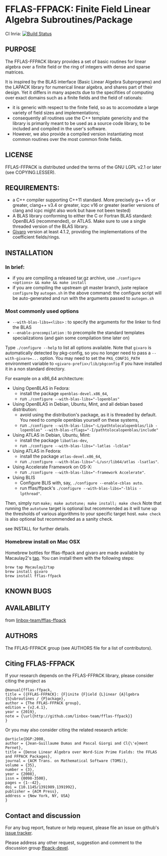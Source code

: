 # FFLAS-FFPACK: Finite Field Linear Algebra Subroutines/Package

CI Inria: [![Build Status](https://ci.inria.fr/linbox/buildStatus/icon?job=FFLAS-FFPACK)](https://ci.inria.fr/linbox/view/LinBox%20ecosystem/job/FFLAS-FFPACK/)

## PURPOSE

The FFLAS-FFPACK library provides a set of basic routines for linear algebra over a finite field or the ring of integers with dense and sparse matrices.

It is inspired by the BLAS interface (Basic Linear Algebra Subprograms) and the LAPACK library for numerical linear algebra, and shares part of their design. Yet it differs in many aspects due to the specifities of computing over exact domains such as a finite fields and the field of rationals:
- it is generic with respect to the finite field, so as to accomodate a large variety of field sizes and implementations;
- consequently all routines use the C++ template genericity and the library is primarily meant to be used as a source code library, to be included and compiled in the user's software.
- However, we also provide a compiled version instantiating most common routines over the most common finite fields.

## LICENSE

FFLAS-FFPACK is distributed unded the terms of the GNU LGPL v2.1 or later (see COPYING.LESSER).

## REQUIREMENTS:
- a C++ compiler supporting C++11 standard. More precisely g++ v5 or greater, clang++ v3.4 or greater, icpc v16 or greater (earlier versions of clang and icpc might also work but have not been tested)
- A BLAS library conforming to either the C or Fortran BLAS standard: OpenBLAS (recommended), or ATLAS. Make sure to use a single threaded version of the BLAS library.
- [Givaro](https://github.com/linbox-team/givaro) version at least 4.1.2, providing the implementations of the coefficient fields/rings.

## INSTALLATION

### In brief:
- if you are compiling a released tar.gz archive, use ```./configure <options> && make && make install```
- if you are compiling the upstream git master branch, juste replace `configure` by `autogen.sh` in the above command: the configure script will be auto-generated and run with the arguments passed to `autogen.sh`

### Most commonly used options
- `--with-blas-libs=<libs>` : to specify the arguments for the linker to find the BLAS
- `--enable-precompilation` : to precompile the standard templates specializations (and gain some compilation time later on)

Type `./configure --help` to list all options available.
Note that `givaro` is automatically detected by pkg-config, so you no longer need to pass a `--with-givaro=...` option.
You may need to set the `PKG_CONFIG_PATH` environment variable to `<givaro-prefix>/lib/pkgconfig` if you have installed it in a non standard directory.

For example on a x86_64 architecture:
- Using OpenBLAS in Fedora:
   - install the package `openblas-devel.x86_64`,
   - run `./configure --with-blas-libs="-lopenblas"`
- Using OpenBLAS in Debian, Ubuntu, Mint, and all debian based distribution:
   - avoid using the distribution's package, as it is threaded by default. You need to
   compile openblas yourself on these systems,
   - run `./configure --with-blas-libs="-L/pathtolocalopenblas/lib -lopenblas" --with-blas-cflags="-I/pathtolocalopenblas/include"`
- Using ATLAS in Debian, Ubuntu, Mint:
   - install the package `libatlas-dev`,
   - run `./configure --with-blas-libs="-latlas -lcblas"`
- Using ATLAS in Fedora:
   - install the package `atlas-devel.x86_64`,
   - run `./configure --with-blas-libs="-L/usr/lib64/atlas -lsatlas"`.
- Using Accelerate Framework on OS-X:
   - run `./configure --with-blas-libs="-framework Accelerate"`.
- Using BLIS
   - Configure BLIS with, say, `./configure --enable-cblas auto`.
   - run fflas/ffpack's `./configure --with-blas-libs="-lblis -lpthread"`.


Then, simply run `make; make autotune; make install; make check`
Note that running the `autotune` target is optional but recommended as it will tune up the thresholds of various algorithms to your specific target host.
`make check` is also optional but recommended as a sanity check.

see INSTALL for further details.

### Homebrew install on Mac OSX

Homebrew bottles for fflas-ffpack and givaro are made available by Macaulay2's [tap](https://github.com/Macaulay2/homebrew-tap). You can install them with the following steps:
```
brew tap Macaulay2/tap
brew install givaro
brew install fflas-ffpack
```

## KNOWN BUGS


## AVAILABILITY

 from [linbox-team/fflas-ffpack](https://github.com/linbox-team/fflas-ffpack)

## AUTHORS

The FFLAS-FFPACK group (see AUTHORS file for a list of contributors).

## Citing FFLAS-FFPACK

If your research depends on the FFLAS-FFPACK library, please consider citing the project as

```
@manual{fflas-ffpack,
title = {{FFLAS-FFPACK}: {F}inite {F}ield {L}inear {A}lgebra {S}ubroutines / {P}ackage},
author = {The FFLAS-FFPACK group},
edition = {v2.4.1},
year = {2019},
note = {\url{http://github.com/linbox-team/fflas-ffpack}}
}
```

Or you may also consider citing the related research article:
```
@article{DGP:2008,
author = {Jean-Guillaume Dumas and Pascal Giorgi and Cl{\'e}ment Pernet},
title = {Dense Linear Algebra over Word-Size Prime Fields: the FFLAS and FFPACK Packages},
journal = {ACM Trans. on Mathematical Software (TOMS)},
volume = {35},
number = {3},
year = {2008},
issn = {0098-3500},
pages = {1--42},
doi = {10.1145/1391989.1391992},
publisher = {ACM Press},
address = {New York, NY, USA}
}
```

## Contact and discussion

For any bug report, feature or help request, please file an issue on github's [issue tracker](https://github.com/linbox-team/fflas-ffpack/issues).

Please address any other request, suggestion and comment to the discussion group [ffpack-devel](http://groups.google.com/group/ffpack-devel).
